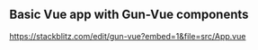 ## Basic Vue app with Gun-Vue components

https://stackblitz.com/edit/gun-vue?embed=1&file=src/App.vue